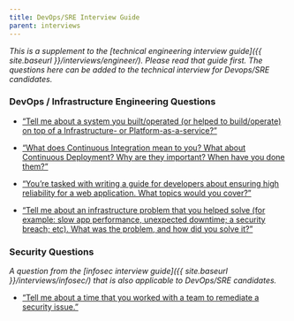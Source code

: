```yaml
---
title: DevOps/SRE Interview Guide
parent: interviews
---
```


*This is a supplement to the [technical engineering interview guide]({{ site.baseurl }}/interviews/engineer/). Please read that guide first. The questions here can be added to the technical interview for Devops/SRE candidates.*

### DevOps / Infrastructure Engineering Questions

* [“Tell me about a system you built/operated (or helped to build/operate) on top of a Infrastructure- or Platform-as-a-service?”](https://docs.google.com/document/d/1oYmx_93-mq2QrqICCo8SNk8hHmnPPonPA1kg0vhy540/edit#heading=h.8oo7fbtvctyj)

* [“What does Continuous Integration mean to you? What about Continuous Deployment? Why are they important? When have you done them?”](https://docs.google.com/document/d/1oYmx_93-mq2QrqICCo8SNk8hHmnPPonPA1kg0vhy540/edit#heading=h.q9bs0tbbozgq)

* [“You’re tasked with writing a guide for developers about ensuring high reliability for a web application. What topics would you cover?”](https://docs.google.com/document/d/1oYmx_93-mq2QrqICCo8SNk8hHmnPPonPA1kg0vhy540/edit#heading=h.ajllaso5g4ot)

* [“Tell me about an infrastructure problem that you helped solve (for example: slow app performance, unexpected downtime; a security breach; etc). What was the problem, and how did you solve it?”](https://docs.google.com/document/d/1oYmx_93-mq2QrqICCo8SNk8hHmnPPonPA1kg0vhy540/edit#heading=h.7yjx1psw8p0j)

### Security Questions

*A question from the [infosec interview guide]({{ site.baseurl }}/interviews/infosec/) that is also applicable to DevOps/SRE candidates.*

* [“Tell me about a time that you worked with a team to remediate a security issue.”](https://docs.google.com/document/d/1oYmx_93-mq2QrqICCo8SNk8hHmnPPonPA1kg0vhy540/edit#heading=h.1s7pt8lyer05)
